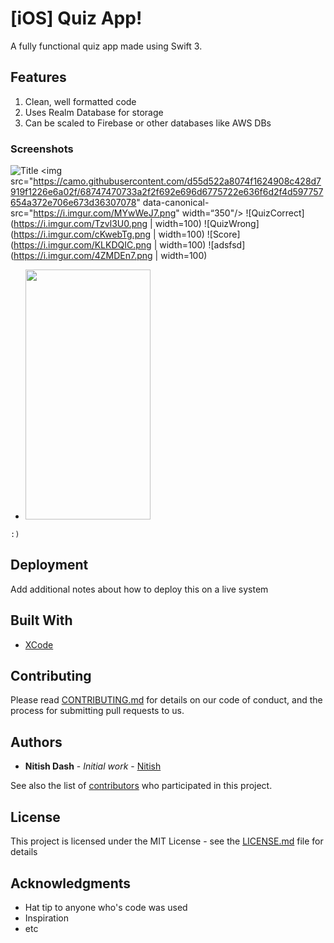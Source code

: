 # [iOS] Quiz App!

A fully functional quiz app made using Swift 3.

## Features

1. Clean, well formatted code
2. Uses Realm Database for storage
3. Can be scaled to Firebase or other databases like AWS DBs

### Screenshots

![Title](https://i.imgur.com/MYwWeJ7.png=60px)
<img src="https://camo.githubusercontent.com/d55d522a8074f1624908c428d7919f1226e6a02f/68747470733a2f2f692e696d6775722e636f6d2f4d597757654a372e706e673d36307078" data-canonical-src="https://i.imgur.com/MYwWeJ7.png" width=“350"/>
![QuizCorrect](https://i.imgur.com/Tzvl3U0.png | width=100) 
![QuizWrong](https://i.imgur.com/cKwebTg.png | width=100) 
![Score](https://i.imgur.com/KLKDQIC.png | width=100) 
![adsfsd](https://i.imgur.com/4ZMDEn7.png | width=100)


  - <img src="https://camo.githubusercontent.com/331400aee821efda2e36ee9b3bc8bce93b975109/68747470733a2f2f6779617a6f2e636f6d2f65623563353734316236613961313663363932313730613431613439633835382e706e67" alt="" data-canonical-src="https://gyazo.com/eb5c5741b6a9a16c692170a41a49c858.png" width="200" height="400" />


```
:)
```


## Deployment

Add additional notes about how to deploy this on a live system

## Built With

* [XCode](https://google.com/) 

## Contributing

Please read [CONTRIBUTING.md](https://gist.github.com/nitishdash) for details on our code of conduct, and the process for submitting pull requests to us.

## Authors

* **Nitish Dash** - *Initial work* - [Nitish](https://github.com/nitishdash)

See also the list of [contributors](https://github.com/your/project/contributors) who participated in this project.

## License

This project is licensed under the MIT License - see the [LICENSE.md](LICENSE.md) file for details

## Acknowledgments

* Hat tip to anyone who's code was used
* Inspiration
* etc
